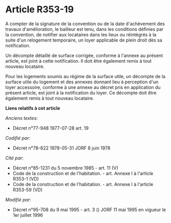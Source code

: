 # Article R353-19

A compter de la signature de la convention ou de la date d'achèvement des travaux d'amélioration, le bailleur est tenu, dans
les conditions définies par la convention, de notifier aux locataires dans les lieux ou réintégrés à la suite d'un relogement
temporaire, un loyer applicable de plein droit dès sa notification.

Un décompte détaillé de surface corrigée, conforme à l'annexe au présent article, est joint à cette notification. Il doit
être également remis à tout nouveau locataire.

Pour les logements soumis au régime de la surface utile, un décompte de la surface utile du logement et des annexes donnant
lieu à perception d'un loyer accessoire, conforme à une annexe au décret pris en application du présent article, est joint à
la notification du loyer. Ce décompte doit être également remis à tout nouveau locataire.

**Liens relatifs à cet article**

_Anciens textes_:

  - Décret n°77-948 1977-07-28 art. 19

_Codifié par_:

  - Décret n°78-622 1978-05-31 JORF 8 juin 1978

_Cité par_:

  - Décret n°85-1231 du 5 novembre 1985 - art. 11 (V)
  - Code de la construction et de l'habitation. - art. Annexe I à l'article R353-1 (VD)
  - Code de la construction et de l'habitation. - art. Annexe I à l'article R353-59 (VD)

_Modifié par_:

  - Décret n°95-708 du 9 mai 1995 - art. 3 () JORF 11 mai 1995 en vigueur le 1er juillet 1996
